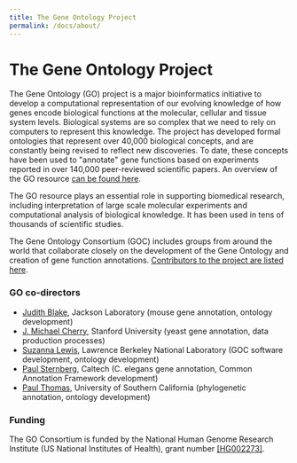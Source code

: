 ```yaml
---
title: The Gene Ontology Project
permalink: /docs/about/
---
```


# The Gene Ontology Project

The Gene Ontology (GO) project is a major bioinformatics initiative to develop a computational representation of our
evolving knowledge of how genes encode biological functions at the molecular, cellular and tissue system levels.
Biological systems are so complex that we need to rely on computers to represent this knowledge. The project has
developed formal ontologies that represent over 40,000 biological concepts, and are constantly being revised to
reflect new discoveries. To date, these concepts have been used to "annotate" gene functions based on experiments
reported in over 140,000 peer-reviewed scientific papers. An overview of the GO resource [can be found here](/docs/introduction-to-go-resource/).

The GO resource plays an essential role in supporting biomedical research, including interpretation of large scale
molecular experiments and computational analysis of biological knowledge. It has been used in tens of thousands of
scientific studies.

The Gene Ontology Consortium (GOC) includes groups from around the world that collaborate closely on the development
of the Gene Ontology and creation of gene function annotations. [Contributors to the project are listed here](/docs/contributors/).

### GO co-directors 

+ <a href="https://www.jax.org/research-and-faculty/faculty/judith-blake">Judith Blake</a>, Jackson Laboratory (mouse gene annotation, ontology development)
+ <a href="https://med.stanford.edu/profiles/j-michael-cherry">J. Michael Cherry</a>, Stanford University (yeast gene annotation, data production processes)
+ <a href="http://www.berkeleybop.org/people/suzanna-lewis/">Suzanna Lewis</a>, Lawrence Berkeley National Laboratory (GOC software development, ontology development)
+ <a href="http://wormlab.caltech.edu/">Paul Sternberg</a>, Caltech (C. elegans gene annotation, Common Annotation Framework development)
+ <a href="https://sites.google.com/usc.edu/thomaslab">Paul Thomas</a>, University of Southern California (phylogenetic annotation, ontology development)

### Funding
The GO Consortium is funded by the National Human Genome Research Institute (US National Institutes of Health), grant number <a href="https://projectreporter.nih.gov/project_info_details.cfm?aid=9209989">[HG002273]</a>.
